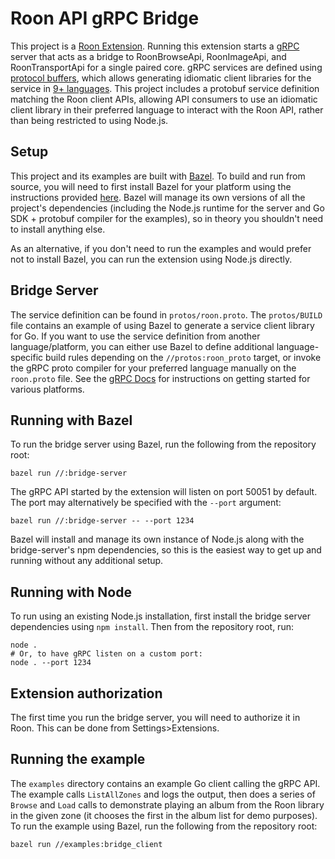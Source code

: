 # Roon API gRPC Bridge
This project is a [Roon Extension](https://github.com/RoonLabs/node-roon-api). Running this extension starts a [gRPC](https://grpc.io/) server that acts as a bridge to RoonBrowseApi, RoonImageApi, and RoonTransportApi for a single paired core. gRPC services are defined using [protocol buffers](https://developers.google.com/protocol-buffers/), which allows generating idiomatic client libraries for the service in [9+ languages](https://grpc.io/docs/). This project includes a protobuf service definition matching the Roon client APIs, allowing API consumers to use an idiomatic client library in their preferred language to interact with the Roon API, rather than being restricted to using Node.js. 

## Setup
This project and its examples are built with [Bazel](https://bazel.build). To build and run from source, you will need to first install Bazel for your platform using the instructions provided [here](https://docs.bazel.build/versions/master/install.html). Bazel will manage its own versions of all the project's dependencies (including the Node.js runtime for the server and Go SDK + protobuf compiler for the examples), so in theory you shouldn't need to install anything else.

As an alternative, if you don't need to run the examples and would prefer not to install Bazel, you can run the extension using Node.js directly.

## Bridge Server
The service definition can be found in `protos/roon.proto`. The `protos/BUILD` file contains an example of using Bazel to generate a service client library for Go. If you want to use the service definition from another language/platform, you can either use Bazel to define additional language-specific build rules depending on the `//protos:roon_proto` target, or invoke the gRPC proto compiler for your preferred language manually on the `roon.proto` file. See the [gRPC Docs](https://grpc.io/docs/) for instructions on getting started for various platforms.

## Running with Bazel
To run the bridge server using Bazel, run the following from the repository root:
```
bazel run //:bridge-server
```
The gRPC API started by the extension will listen on port 50051 by default. The port may alternatively be specified with the `--port` argument:
```
bazel run //:bridge-server -- --port 1234
```
Bazel will install and manage its own instance of Node.js along with the bridge-server's npm dependencies, so this is the easiest way to get up and running without any additional setup.

## Running with Node
To run using an existing Node.js installation, first install the bridge server dependencies using `npm install`. Then from the repository root, run:
```
node .
# Or, to have gRPC listen on a custom port:
node . --port 1234
```

## Extension authorization
The first time you run the bridge server, you will need to authorize it in Roon. This can be done from Settings>Extensions.

## Running the example
The `examples` directory contains an example Go client calling the gRPC API. The example calls `ListAllZones` and logs the output, then does a series of `Browse` and `Load` calls to demonstrate playing an album from the Roon library in the given zone (it chooses the first in the album list for demo purposes).
To run the example using Bazel, run the following from the repository root:
```
bazel run //examples:bridge_client
```
